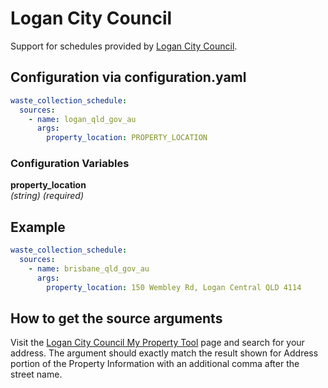 # Logan City Council

Support for schedules provided by [Logan City Council](https://www.logan.qld.gov.au/waste/bin-collection-day).

## Configuration via configuration.yaml

```yaml
waste_collection_schedule:
  sources:
    - name: logan_qld_gov_au
      args:
        property_location: PROPERTY_LOCATION

```

### Configuration Variables

**property_location**  
*(string) (required)*

## Example

```yaml
waste_collection_schedule:
  sources:
    - name: brisbane_qld_gov_au
      args:
        property_location: 150 Wembley Rd, Logan Central QLD 4114
```

## How to get the source arguments

Visit the [Logan City Council My Property Tool](https://az-prod-wa02.azurewebsites.net/) page and search for your address.  The argument should exactly match the result shown for Address portion of the Property Information with an additional comma after the street name. 